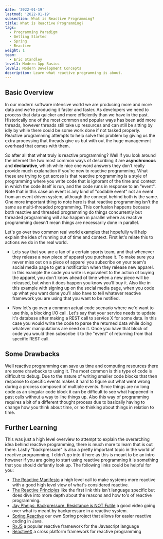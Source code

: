 ```yaml
---
date: '2022-01-19'
lastmod: '2022-01-19'
subsection: What is Reactive Programming?
title: What is Reactive Programming?
tags:
  - Programming Paradigm
  - Getting Started
  - Spring
  - Reactive
weight: 1
team:
  - Eric Standley
level1: Modern App Basics
level2: Modern Development Concepts
description: Learn what reactive programming is about.
---
```


## Basic Overview

In our modern software intensive world we are producing more and more data and we're producing it faster and faster. As developers we need to process that data quicker and more efficiently than we have in the past. Historically one of the most common and popular ways has been add more threads, however threads still take up resources and can still be sitting by idly by while there could be some work done if not tasked properly. Reactive programming attempts to help solve this problem by giving us the extra processing that threads give us but with out the huge management overhead that comes with them.

So after all that what truly is reactive programming? Well if you look around the internet the two most common ways of describing it are **asynchronous** and **declarative**, which while nice one word answers they don't really provide much explanation if you're new to reactive programming. What these are trying to get across is that reactive programming is a style of programming where you write code that is ignorant of the time and context in which the code itself is run, and the code runs in response to an "event". Note that in this case an event is any kind of "codable event" not an event from an event driven system, although the concept behind both is the same. One more important thing to note here is that reactive programming isn't the same as multi-threaded programming. This confusion happens because both reactive and threaded programming do things concurrently but threaded programming will also happen in parallel where as reactive programming doesn't mean things are necessarily done in parallel.

Let's go over two common real world examples that hopefully will help explain the idea of running out of time and context.
First let's relate this to actions we do in the real world.

- Lets say that you are a fan of a certain sports team, and that whenever they release a new piece of apparel you purchase it. To make sure you never miss out on a piece of apparel you subscribe on your team's social media page to get a notification when they release new apparel. In this example the code you write is equivalent to the action of buying the apparel, you don't know ahead of time when a new piece will be released, but when it does happen you know you'll buy it. Also like in this example with signing up on the social media page, when you code up what you want done you'll also have to tell whatever reactive framework you are using that you want to be notified.

- Now let's go over a common actual code scenario where we'd want to use this, a blocking I/O call. Let's say that your service needs to update it's database after making a REST call to service X for some data. In this case you would write the code to parse the returned data while doing whatever manipulations are need on it. Once you have that block of code you would then subscribe it to the "event" of returning from that specific REST call.

## Some Drawbacks

Well reactive programming can save us time and computing resources there are some drawbacks to using it. The most common is this type of code is difficult to debug. Due to the nature of writing smaller code blocks that then response to specific events makes it hard to figure out what went wrong during a process composed of multiple events. Since things are no long code as an singular code block it can be difficult to see what happened in past calls without a way to line things up. Also this way of programming requires a bit of a different thought process due to basically having to change how you think about time, or no thinking about things in relation to time.

## Further Learning

This was just a high level overview to attempt to explain the overarching idea behind reactive programming, there is much more to learn that is out there. Lastly "backpressure" is also a pretty important topic in the world of reactive programming, I didn't go into it here as this is meant to be an intro however if you are going to start using reactive programming it is something that you should defiantly look up. The following links could be helpful for you:

- [The Reactive Manifesto](https://www.reactivemanifesto.org/) a high level call to make systems more reactive with a good high level view of what's considered reactive.
- [The Reactive Principles](https://principles.reactive.foundation/) like the first link this isn't language specific but does dive into more depth about the reasons and how to's of reactive programming.
- [Jay Phelps: Backpressure: Resistance is NOT Futile](https://www.youtube.com/watch?v=I6eZ4ZyI1Zg) a good video going over what is meant by backpressure in a reactive system.
- [Spring Reactive](https://spring.io/reactive) our own Spring project that allows for easier reactive coding in Java.
- [RxJS](https://rxjs.dev/) a popular reactive framework for the Javascript language
- [ReactiveX](https://reactivex.io/) a cross platform framework for reactive programming
